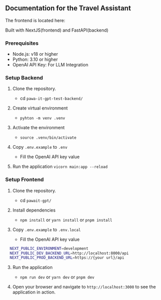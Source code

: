 ## Documentation for the Travel Assistant

The frontend is located here:

Built with NextJS(frontend) and FastAPI(backend)

### Prerequisites

* Node.js: v18 or higher
* Python: 3.10 or higher
* OpenAI API Key: For LLM Integration

### Setup Backend

1. Clone the repository.

    - cd `pawa-it-gpt-test-backend/`

2. Create virtual environment

    - `pyhton -m venv .venv`

3. Activate the environment
    - `source .venv/bin/activate`

4. Copy `.env.example` to `.env`

    - Fill the OpenAI API key value

5. Run the application
 `vicorn main:app --reload`

  

### Setup Frontend

1. Clone the repository.

    - cd `pawait-gpt/`

2. Install dependencies
    - `npm install` or `yarn install` or `pnpm install`

3. Copy `.env.example` to `.env.local`

    - Fill the OpenAI API key value

   

```bash
  NEXT_PUBLIC_ENVIRONMENT=development
  NEXT_PUBLIC_DEV_BACKEND_URL=http://localhost:8000/api
  NEXT_PUBLIC_PROD_BACKEND_URL=https://{your url}/api
```

3. Run the application
    - `npm run dev` or `yarn dev` or `pnpm dev`

  
4. Open your browser and navigate to `http://localhost:3000` to see the application in action.
